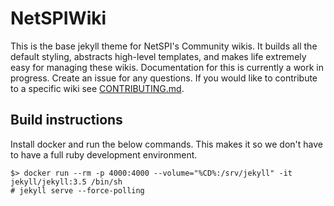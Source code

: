 # NetSPIWiki

This is the base jekyll theme for NetSPI's Community wikis. It builds all the default styling, abstracts high-level templates, and makes life extremely easy for managing these wikis. Documentation for this is currently a work in progress. Create an issue for any questions. If you would like to contribute to a specific wiki see [CONTRIBUTING.md](CONTRIBUTING.md).



## Build instructions
Install docker and run the below commands. This makes it so we don't have to have a full ruby development environment.
```
$> docker run --rm -p 4000:4000 --volume="%CD%:/srv/jekyll" -it jekyll/jekyll:3.5 /bin/sh
# jekyll serve --force-polling
```
